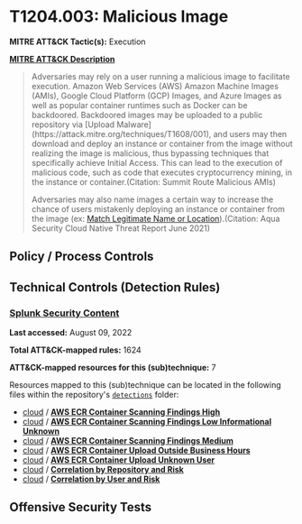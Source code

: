 # T1204.003: Malicious Image
**MITRE ATT&CK Tactic(s):** Execution

**[MITRE ATT&CK Description](https://attack.mitre.org/techniques/T1204/003)**
<blockquote>Adversaries may rely on a user running a malicious image to facilitate execution. Amazon Web Services (AWS) Amazon Machine Images (AMIs), Google Cloud Platform (GCP) Images, and Azure Images as well as popular container runtimes such as Docker can be backdoored. Backdoored images may be uploaded to a public repository via [Upload Malware](https://attack.mitre.org/techniques/T1608/001), and users may then download and deploy an instance or container from the image without realizing the image is malicious, thus bypassing techniques that specifically achieve Initial Access. This can lead to the execution of malicious code, such as code that executes cryptocurrency mining, in the instance or container.(Citation: Summit Route Malicious AMIs)

Adversaries may also name images a certain way to increase the chance of users mistakenly deploying an instance or container from the image (ex: [Match Legitimate Name or Location](https://attack.mitre.org/techniques/T1036/005)).(Citation: Aqua Security Cloud Native Threat Report June 2021)</blockquote>

## Policy / Process Controls
## Technical Controls (Detection Rules)
### [Splunk Security Content](https://github.com/splunk/security_content)
**Last accessed:** August 09, 2022

**Total ATT&CK-mapped rules:** 1624

**ATT&CK-mapped resources for this (sub)technique:** 7

Resources mapped to this (sub)technique can be located in the following files within the repository's <code>[detections](https://github.com/splunk/security_content/tree/develop/detections)</code> folder:

* [cloud](https://github.com/splunk/security_content/tree/develop/detections/cloud/) / **[AWS ECR Container Scanning Findings High](https://github.com/splunk/security_content/blob/develop/detections/cloud/aws_ecr_container_scanning_findings_high.yml)**
* [cloud](https://github.com/splunk/security_content/tree/develop/detections/cloud/) / **[AWS ECR Container Scanning Findings Low Informational Unknown](https://github.com/splunk/security_content/blob/develop/detections/cloud/aws_ecr_container_scanning_findings_low_informational_unknown.yml)**
* [cloud](https://github.com/splunk/security_content/tree/develop/detections/cloud/) / **[AWS ECR Container Scanning Findings Medium](https://github.com/splunk/security_content/blob/develop/detections/cloud/aws_ecr_container_scanning_findings_medium.yml)**
* [cloud](https://github.com/splunk/security_content/tree/develop/detections/cloud/) / **[AWS ECR Container Upload Outside Business Hours](https://github.com/splunk/security_content/blob/develop/detections/cloud/aws_ecr_container_upload_outside_business_hours.yml)**
* [cloud](https://github.com/splunk/security_content/tree/develop/detections/cloud/) / **[AWS ECR Container Upload Unknown User](https://github.com/splunk/security_content/blob/develop/detections/cloud/aws_ecr_container_upload_unknown_user.yml)**
* [cloud](https://github.com/splunk/security_content/tree/develop/detections/cloud/) / **[Correlation by Repository and Risk](https://github.com/splunk/security_content/blob/develop/detections/cloud/correlation_by_repository_and_risk.yml)**
* [cloud](https://github.com/splunk/security_content/tree/develop/detections/cloud/) / **[Correlation by User and Risk](https://github.com/splunk/security_content/blob/develop/detections/cloud/correlation_by_user_and_risk.yml)**


## Offensive Security Tests

